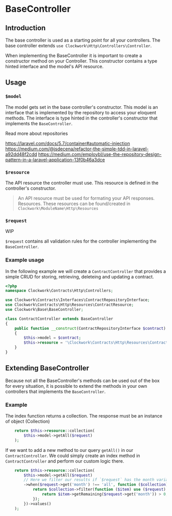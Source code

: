# BaseController
## Introduction
The base controller is used as a starting point for all your controllers. The base controller extends `use Clockwork\Http\Controllers\Controller`.

When implementing the BaseController it is important to create a constructor method on your Controller. This constructor contains a type hinted interface and the model's API resource.

## Usage
### `$model`
The model gets set in the base controller's constructor. This model is an interface that is implemented by the repository to access your eloquent methods. The interface is type hinted in the controller's constructor that implements the `BaseController`. 

Read more about repositories

https://laravel.com/docs/5.7/container#automatic-injection
https://medium.com/@jsdecena/refactor-the-simple-tdd-in-laravel-a92dd48f2cdd
https://medium.com/employbl/use-the-repository-design-pattern-in-a-laravel-application-13f0b46a3dce

### `$resource`
The API resource the controller must use. This resource is defined in the controller's constructor. 

> An API resource must be used for formating your API responses. Resources. These resources can be found/created in `Clockwork\ModuleName\Http\Resources`

### `$request`
WIP

`$request` contains all validation rules for the controller implementing the `BaseController`.

### Example usage
In the following example we will create a `ContractController` that provides a simple CRUD for storing, retrieving, deleteing and updating a contract.

```php
<?php
namespace Clockwork\Contracts\Http\Controllers;

use Clockwork\Contracts\Interfaces\ContractRepositoryInterface;
use Clockwork\Contracts\Http\Resources\ContractResource;
use Clockwork\Base\BaseController;

class ContractController extends BaseController
{
    public function __construct(ContractRepositoryInterface $contract)
    {
        $this->model = $contract;
        $this->resource = '\Clockwork\Contracts\Http\Resources\ContractResource';
    }
}
```
## Extending BaseController
Because not all the BaseController's methods can be used out of the box for every situation, it is possible to extend the methods in your own controllers that implements the `BaseController`.

### Example
The index function returns a collection. The response must be an instance of object (Collection)
```php
    return $this->resource::collection(
        $this->model->getAll($request)
    );
```
If we want to add a new method to our query `getAll()` in our `ContractController`. We could simply create an index method in `ContractController` and perform our custom logic there.

```php
    return $this->resource::collection(
        $this->model->getAll($request)
        // Here we filter our results if `$request` has the month variable.
        ->when($request->get('month') !== 'all', function ($collection) use ($request) {
            return $collection->filter(function ($item) use ($request) {
                return $item->getRemaining($request->get('month')) > 0;
            });
        })->values()
    );
```